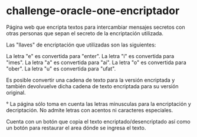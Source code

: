 # challenge-oracle-one-encriptador

Página web que encripta textos para intercambiar mensajes secretos con otras personas que sepan el secreto de la encriptación utilizada.

Las "llaves" de encriptación que utilizadas son las siguientes:

La letra "e" es convertida para "enter".
La letra "i" es convertida para "imes".
La letra "a" es convertida para "ai".
La letra "o" es convertida para "ober".
La letra "u" es convertida para "ufat".

Es posible convertir una cadena de texto para la versión encriptada y también devolvuelve dicha cadena de texto encriptada para su versión original.

  ° La página sólo toma en cuenta las letras minusculas para la encriptación y decriptación. No admite letras con acentos ni caracteres especiales.

Cuenta con un botón que copia el texto encriptado/desencriptado así como un botón para restaurar el area dónde se ingresa el texto.

